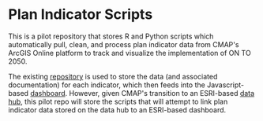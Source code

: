 # Plan Indicator Scripts
This is a pilot repository that stores R and Python scripts which automatically pull, clean, and process plan indicator data from CMAP's ArcGIS Online platform to track and visualize the implementation of ON TO 2050.

The existing [repository](https://github.com/CMAP-REPOS/ONTO2050-indicators) is used to store the data (and associated documentation) for each indicator, which then feeds into the Javascript-based [dashboard](https://cmap-repos.github.io/ONTO2050-indicators/). However, given CMAP's transition to an ESRI-based [data hub](https://datahub.cmap.illinois.gov/), this pilot repo will store the scripts that will attempt to link plan indicator data stored on the data hub to an ESRI-based dashboard. 
